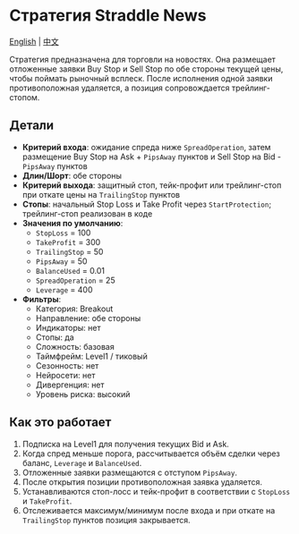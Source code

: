 # Стратегия Straddle News
[English](README.md) | [中文](README_cn.md)

Стратегия предназначена для торговли на новостях. Она размещает отложенные заявки Buy Stop и Sell Stop по обе стороны текущей цены, чтобы поймать рыночный всплеск. После исполнения одной заявки противоположная удаляется, а позиция сопровождается трейлинг-стопом.

## Детали

- **Критерий входа**: ожидание спреда ниже `SpreadOperation`, затем размещение Buy Stop на Ask + `PipsAway` пунктов и Sell Stop на Bid - `PipsAway` пунктов
- **Длин/Шорт**: обе стороны
- **Критерий выхода**: защитный стоп, тейк-профит или трейлинг-стоп при откате цены на `TrailingStop` пунктов
- **Стопы**: начальный Stop Loss и Take Profit через `StartProtection`; трейлинг-стоп реализован в коде
- **Значения по умолчанию**:
  - `StopLoss` = 100
  - `TakeProfit` = 300
  - `TrailingStop` = 50
  - `PipsAway` = 50
  - `BalanceUsed` = 0.01
  - `SpreadOperation` = 25
  - `Leverage` = 400
- **Фильтры**:
  - Категория: Breakout
  - Направление: обе стороны
  - Индикаторы: нет
  - Стопы: да
  - Сложность: базовая
  - Таймфрейм: Level1 / тиковый
  - Сезонность: нет
  - Нейросети: нет
  - Дивергенция: нет
  - Уровень риска: высокий

## Как это работает

1. Подписка на Level1 для получения текущих Bid и Ask.
2. Когда спред меньше порога, рассчитывается объём сделки через баланс, `Leverage` и `BalanceUsed`.
3. Отложенные заявки размещаются с отступом `PipsAway`.
4. После открытия позиции противоположная заявка удаляется.
5. Устанавливаются стоп-лосс и тейк-профит в соответствии с `StopLoss` и `TakeProfit`.
6. Отслеживается максимум/минимум после входа и при откате на `TrailingStop` пунктов позиция закрывается.
